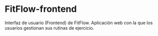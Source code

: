 # FitFlow-frontend
Interfaz de usuario (Frontend) de FitFlow. Aplicación web con la que los usuarios gestionan sus rutinas de ejercicio.
